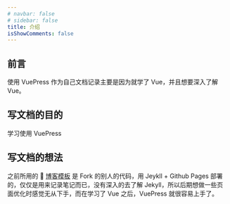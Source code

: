 ```yaml
---
# navbar: false
# sidebar: false
title: 介绍
isShowComments: false
---
```


## 前言

使用 VuePress 作为自己文档记录主要是因为就学了 Vue，并且想要深入了解 Vue。

## 写文档的目的

学习使用 VuePress

## 写文档的想法

之前所用的 :link: [博客模板](https://www.dodolo.top/) 是 Fork 的别人的代码，用 Jeykll + Github Pages 部署的，仅仅是用来记录笔记而已，没有深入的去了解 Jekyll，所以后期想做一些页面优化时感觉无从下手，而在学习了 Vue 之后，VuePress 就很容易上手了。
